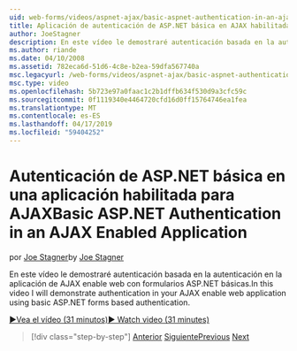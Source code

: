 ```yaml
---
uid: web-forms/videos/aspnet-ajax/basic-aspnet-authentication-in-an-ajax-enabled-application
title: Aplicación de autenticación de ASP.NET básica en AJAX habilitada | Microsoft Docs
author: JoeStagner
description: En este vídeo le demostraré autenticación basada en la autenticación en la aplicación de AJAX enable web con formularios ASP.NET básicas.
ms.author: riande
ms.date: 04/10/2008
ms.assetid: 782eca6d-51d6-4c8e-b2ea-59dfa567740a
msc.legacyurl: /web-forms/videos/aspnet-ajax/basic-aspnet-authentication-in-an-ajax-enabled-application
msc.type: video
ms.openlocfilehash: 5b723e97a0faac1c2b1dffb634f530d9a3cfc59c
ms.sourcegitcommit: 0f1119340e4464720cfd16d0ff15764746ea1fea
ms.translationtype: MT
ms.contentlocale: es-ES
ms.lasthandoff: 04/17/2019
ms.locfileid: "59404252"
---
```

# <a name="basic-aspnet-authentication-in-an-ajax-enabled-application"></a><span data-ttu-id="a072a-103">Autenticación de ASP.NET básica en una aplicación habilitada para AJAX</span><span class="sxs-lookup"><span data-stu-id="a072a-103">Basic ASP.NET Authentication in an AJAX Enabled Application</span></span>

<span data-ttu-id="a072a-104">por [Joe Stagner](https://github.com/JoeStagner)</span><span class="sxs-lookup"><span data-stu-id="a072a-104">by [Joe Stagner](https://github.com/JoeStagner)</span></span>

<span data-ttu-id="a072a-105">En este vídeo le demostraré autenticación basada en la autenticación en la aplicación de AJAX enable web con formularios ASP.NET básicas.</span><span class="sxs-lookup"><span data-stu-id="a072a-105">In this video I will demonstrate authentication in your AJAX enable web application using basic ASP.NET forms based authentication.</span></span>

[<span data-ttu-id="a072a-106">&#9654;Vea el vídeo (31 minutos)</span><span class="sxs-lookup"><span data-stu-id="a072a-106">&#9654; Watch video (31 minutes)</span></span>](https://channel9.msdn.com/Blogs/ASP-NET-Site-Videos/basic-aspnet-authentication-in-an-ajax-enabled-application)

> [!div class="step-by-step"]
> <span data-ttu-id="a072a-107">[Anterior](implement-infinite-data-patterns-in-ajax.md)
> [Siguiente](how-to-dynamically-change-css-using-the-aspnet-ajax-updatepanel.md)</span><span class="sxs-lookup"><span data-stu-id="a072a-107">[Previous](implement-infinite-data-patterns-in-ajax.md)
[Next](how-to-dynamically-change-css-using-the-aspnet-ajax-updatepanel.md)</span></span>
